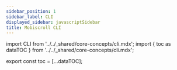 ```yaml
---
sidebar_position: 1
sidebar_label: CLI
displayed_sidebar: javascriptSidebar
title: Mobiscroll CLI
---
```


import CLI from '../../_shared/core-concepts/cli.mdx';
import { toc as dataTOC } from '../../_shared/core-concepts/cli.mdx';

export const toc = [...dataTOC];

<CLI />